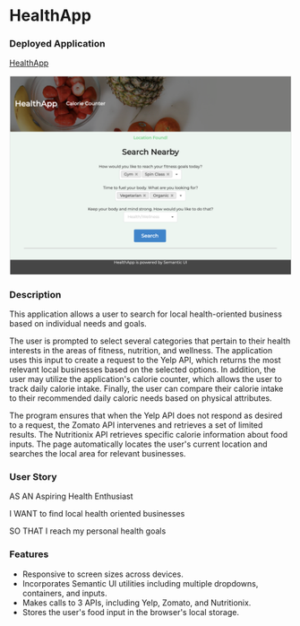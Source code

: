 # HealthApp

### Deployed Application 

[HealthApp](https://mhans003.github.io/healthapp/index.html)

![Screenshot of HealthApp](./assets/images/healthapp.jpg)

### Description 

This application allows a user to search for local health-oriented business based on individual needs and goals. 

The user is prompted to select several categories that pertain to their health interests in the areas of fitness, nutrition, and wellness. The application uses this input to create a request to the Yelp API, which returns the most relevant local businesses based on the selected options. In addition, the user may utilize the application's calorie counter, which allows the user to track daily calorie intake. Finally, the user can compare their calorie intake to their recommended daily caloric needs based on physical attributes. 

The program ensures that when the Yelp API does not respond as desired to a request, the Zomato API intervenes and retrieves a set of limited results. The Nutritionix API retrieves specific calorie information about food inputs. The page automatically locates the user's current location and searches the local area for relevant businesses. 

### User Story

AS AN Aspiring Health Enthusiast 

I WANT to find local health oriented businesses

SO THAT I reach my personal health goals

### Features

* Responsive to screen sizes across devices. 
* Incorporates Semantic UI utilities including multiple dropdowns, containers, and inputs.
* Makes calls to 3 APIs, including Yelp, Zomato, and Nutritionix.
* Stores the user's food input in the browser's local storage. 
